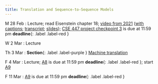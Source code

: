 ```yaml
---
title: Translation and Sequence-to-Sequence Models
---
```


M 28 Feb
: Lecture; read Eisenstein chapter 18; [video from 2021](https://drive.google.com/file/d/18J0RTgezne5rfu5f9ryaA4Yu1V567q28/view?usp=sharing) ([with captions](https://drive.google.com/file/d/1Sej4uNP5bjH0Cot73QKVu5ymHbRWwbN7/view?usp=sharing); [transcript](https://drive.google.com/file/d/1UR1RuQCQHVHn4CL5KabtlnVK7DLnt0WK/view?usp=sharing); [slides](https://drive.google.com/file/d/1BZ6IKDjn12TI8Vg-uf0PvSMZg_C1T9gm/view?usp=sharing));  [CSE 447 project checkpoint 3](../assets/docs/project-447.pdf) is due at 11:59 pm  **deadline**{: .label .label-red }



W 2 Mar
: Lecture

Th 3 Mar
: **Section**{: .label .label-purple } [Machine translation](#)

F 4 Mar
: Lecture; [A8](../assets/docs/A8.pdf) is due at 11:59 pm **deadline**{: .label .label-red };  start [A9](../assets/docs/A9.pdf) 

F 11 Mar
  : [A9](../assets/docs/A9.pdf) is due at 11:59 pm **deadline**{: .label .label-red }


